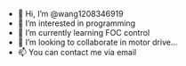 - 👋 Hi, I’m @wang1208346919
- 👀 I’m interested in programming
- 🌱 I’m currently learning FOC control
- 💞️ I’m looking to collaborate in motor drive...
- 📫 You can contact me via email

<!---
wang1208346919/wang1208346919 is a ✨ special ✨ repository because its `README.md` (this file) appears on your GitHub profile.
You can click the Preview link to take a look at your changes.
--->
